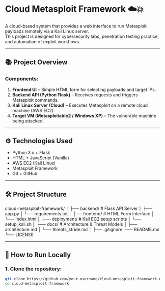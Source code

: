 # Cloud Metasploit Framework ☁️💥

A cloud-based system that provides a web interface to run Metasploit payloads remotely via a Kali Linux server.  
This project is designed for cybersecurity labs, penetration testing practice, and automation of exploit workflows.

---

## 📚 Project Overview

### Components:
1. **Frontend UI** – Simple HTML form for selecting payloads and target IPs.
2. **Backend API (Python Flask)** – Receives requests and triggers Metasploit commands.
3. **Kali Linux Server (Cloud)** – Executes Metasploit on a remote cloud machine (AWS EC2).
4. **Target VM (Metasploitable2 / Windows XP)** – The vulnerable machine being attacked.

---

## ⚙️ Technologies Used
- Python 3.x + Flask
- HTML + JavaScript (Vanilla)
- AWS EC2 (Kali Linux)
- Metasploit Framework
- Git + GitHub

---

## 🛠️ Project Structure
cloud-metasploit-framework/
│
├── backend/ # Flask API Server
│ ├── app.py
│ └── requirements.txt
│
├── frontend/ # HTML Form Interface
│ └── index.html
│
├── deployment/ # Kali EC2 setup scripts
│ └── setup_kali.sh
│
├── docs/ # Architecture & Threat Models
│ ├── architecture.md
│ └── threats_stride.md
│
├── .gitignore
├── README.md
└── LICENSE


---

## 🚀 How to Run Locally

### 1. Clone the repository:
```bash
git clone https://github.com/your-username/cloud-metasploit-framework.git
cd cloud-metasploit-framework

